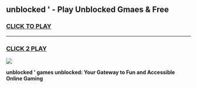 
## unblocked ' - Play Unblocked Gmaes & Free
<h3>
<a href="https://news.freeplayer.one?title=unblocked_'&ref=23F">CLICK TO PLAY</a></h3>
<hr>

<h3>
<a href="https://news.freeplayer.one?title=unblocked_'&ref=23F">CLICK 2 PLAY</a>
  
</h3>

<a href="https://news.freeplayer.one?title=unblocked_'&ref=23F/"><img src="https://clearcache.store/games.png"></a>


**unblocked ' games unblocked: Your Gateway to Fun and Accessible Online Gaming**
